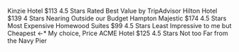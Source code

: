 
Kinzie Hotel          $113     4.5 Stars    Rated Best Value by TripAdvisor
Hilton Hotel          $139     4 Stars      Nearing Outside our Budget
Hampton Majestic      $174     4.5 Stars    Most Expensive
Homewood Suites        $99     4.5 Stars    Least Impressive to me but Cheapest <-* My choice, Price
ACME Hotel            $125     4.5 Stars    Not too Far from the Navy Pier

